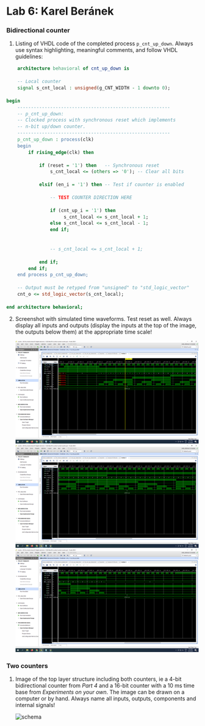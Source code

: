 # Lab 6: Karel Beránek

### Bidirectional counter

1. Listing of VHDL code of the completed process `p_cnt_up_down`. Always use syntax highlighting, meaningful comments, and follow VHDL guidelines:

```vhdl
    architecture behavioral of cnt_up_down is

    -- Local counter
    signal s_cnt_local : unsigned(g_CNT_WIDTH - 1 downto 0);

begin
    --------------------------------------------------------
    -- p_cnt_up_down:
    -- Clocked process with synchronous reset which implements
    -- n-bit up/down counter.
    --------------------------------------------------------
    p_cnt_up_down : process(clk)
    begin
        if rising_edge(clk) then
        
            if (reset = '1') then   -- Synchronous reset
                s_cnt_local <= (others => '0'); -- Clear all bits

            elsif (en_i = '1') then -- Test if counter is enabled

                -- TEST COUNTER DIRECTION HERE
                
                if (cnt_up_i = '1') then        
                     s_cnt_local <= s_cnt_local + 1; 
                else s_cnt_local <= s_cnt_local - 1;
                end if;


                -- s_cnt_local <= s_cnt_local + 1;

            end if;
        end if;
    end process p_cnt_up_down;

    -- Output must be retyped from "unsigned" to "std_logic_vector"
    cnt_o <= std_logic_vector(s_cnt_local);

end architecture behavioral;
```

2. Screenshot with simulated time waveforms. Test reset as well. Always display all inputs and outputs (display the inputs at the top of the image, the outputs below them) at the appropriate time scale!

   ![simulace1](images/Sc1.png)
    ![simulace2](images/Sc2.png)
     ![simulace3](images/Sc3.png)

### Two counters

1. Image of the top layer structure including both counters, ie a 4-bit bidirectional counter from *Part 4* and a 16-bit counter with a 10 ms time base from *Experiments on your own*. The image can be drawn on a computer or by hand. Always name all inputs, outputs, components and internal signals!

   ![schema](images/SSSN.jpg)
